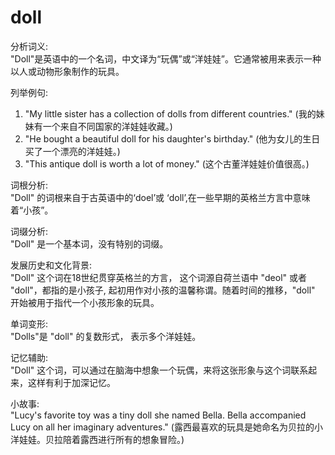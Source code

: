 # doll

分析词义:  
"Doll"是英语中的一个名词，中文译为“玩偶”或“洋娃娃”。它通常被用来表示一种以人或动物形象制作的玩具。

  

列举例句:

  

1.  "My little sister has a collection of dolls from different countries." (我的妹妹有一个来自不同国家的洋娃娃收藏。)
2.  "He bought a beautiful doll for his daughter's birthday." (他为女儿的生日买了一个漂亮的洋娃娃。)
3.  "This antique doll is worth a lot of money." (这个古董洋娃娃价值很高。)

  

词根分析:  
"Doll" 的词根来自于古英语中的‘doel’或 ‘doll’,在一些早期的英格兰方言中意味着“小孩”。

  

词缀分析:  
"Doll" 是一个基本词，没有特别的词缀。

  

发展历史和文化背景:  
"Doll" 这个词在18世纪贯穿英格兰的方言， 这个词源自荷兰语中 "deol" 或者 "doll"，都指的是小孩子, 起初用作对小孩的温馨称谓。随着时间的推移，"doll" 开始被用于指代一个小孩形象的玩具。

  

单词变形:  
"Dolls"是 "doll" 的复数形式， 表示多个洋娃娃。

  

记忆辅助:  
"Doll" 这个词，可以通过在脑海中想象一个玩偶，来将这张形象与这个词联系起来，这样有利于加深记忆。

  

小故事:  
"Lucy's favorite toy was a tiny doll she named Bella. Bella accompanied Lucy on all her imaginary adventures." (露西最喜欢的玩具是她命名为贝拉的小洋娃娃。贝拉陪着露西进行所有的想象冒险。)

